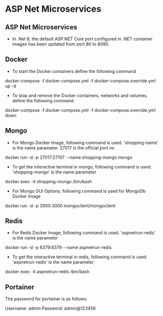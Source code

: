 # ASP Net Microservices
## ASP Net Microservices

* In .Net 8, the default ASP.NET Core port configured in .NET container images has been updated from port 80 to 8080.

## Docker

* To start the Docker containers define the following command

docker-compose -f docker-compose.yml -f docker-compose.override.yml up -d

* To stop and remove the Docker containers, networks and volumes, define the following command

docker-compose -f docker-compose.yml -f docker-compose.override.yml down

## Mongo

* For Mongo Docker Image, following command is used. 'shopping-name' is the name parameter. 27017 is the official port no

docker run -d -p 27017:27107 --name shopping-mongo mongo

* To get the interactive terminal in mongo, following command is used. 'shopping-mongo' is the name parameter

docker exec -it shopping-mongo /bin/bash
 
* For Mongo GUI Options, following command is used for MongoDb Docker Image

docker run -d -p 3000:3000 mongoclient/mongoclient

## Redis

* For Redis Docker Image, following command is used. 'aspnetrun-redis' is the name parameter

docker run -d -p 6379:6379 --name aspnetrun-redis

* To get the interactive terminal in redis, following command is used. 'aspnetrun-redis' is the name parameter

docker exec -it aspnetrun-redis /bin/bash

## Portainer

The password for portainer is as follows:

Username: admin
Password: admin@123456
